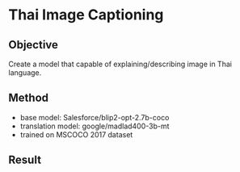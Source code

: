 # Thai Image Captioning
## Objective
 Create a model that capable of explaining/describing image in Thai language.
## Method
- base model: Salesforce/blip2-opt-2.7b-coco
- translation model: google/madlad400-3b-mt
- trained on MSCOCO 2017 dataset

## Result
